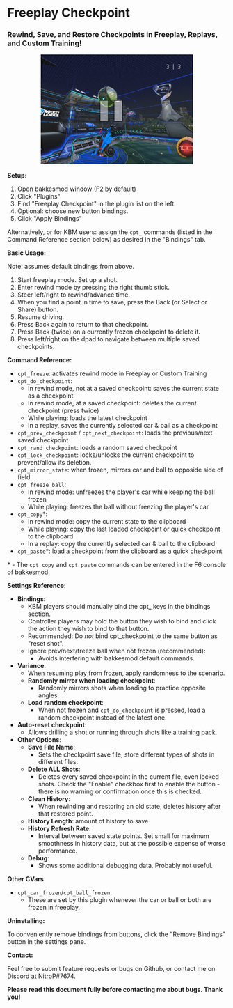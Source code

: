 # Freeplay Checkpoint
### Rewind, Save, and Restore Checkpoints in Freeplay, Replays, and Custom Training!
<p align="center"><img src="banner.png" width="350"></p>

**Setup:**

1. Open bakkesmod window (F2 by default)
2. Click "Plugins"
3. Find "Freeplay Checkpoint" in the plugin list on the left.
4. Optional: choose new button bindings.
5. Click "Apply Bindings"

Alternatively, or for KBM users: assign the `cpt_` commands (listed in the Command
Reference section below) as desired in the "Bindings" tab.

**Basic Usage:**

Note: assumes default bindings from above.

1. Start freeplay mode.  Set up a shot.
2. Enter rewind mode by pressing the right thumb stick.
3. Steer left/right to rewind/advance time.
4. When you find a point in time to save, press the Back (or Select or Share) button.
5. Resume driving.
6. Press Back again to return to that checkpoint.
7. Press Back (twice) on a currently frozen checkpoint to delete it.
8. Press left/right on the dpad to navigate between multiple saved checkpoints.

**Command Reference:**

- `cpt_freeze`: activates rewind mode in Freeplay or Custom Training
- `cpt_do_checkpoint`:
  - In rewind mode, not at a saved checkpoint: saves the current state as a checkpoint
  - In rewind mode, at a saved checkpoint: deletes the current checkpoint (press twice)
  - While playing: loads the latest checkpoint
  - In a replay, saves the currently selected car & ball as a checkpoint
- `cpt_prev_checkpoint` / `cpt_next_checkpoint`: loads the previous/next saved checkpoint
- `cpt_rand_checkpoint`: loads a random saved checkpoint
- `cpt_lock_checkpoint`: locks/unlocks the current checkpoint to prevent/allow its deletion.
- `cpt_mirror_state`: when frozen, mirrors car and ball to opposide side of field.
- `cpt_freeze_ball`:
  - In rewind mode: unfreezes the player's car while keeping the ball frozen
  - While playing: freezes the ball without freezing the player's car
- `cpt_copy`\*:
  - In rewind mode: copy the current state to the clipboard
  - While playing: copy the last loaded checkpoint or quick checkpoint to the clipboard
  - In a replay: copy the currently selected car & ball to the clipboard
- `cpt_paste`\*: load a checkpoint from the clipboard as a quick checkpoint

\* - The `cpt_copy` and `cpt_paste` commands can be entered in the F6 console of bakkesmod.

**Settings Reference:**

- **Bindings**:
  - KBM players should manually bind the cpt_ keys in the bindings section.
  - Controller players may hold the button they wish to bind and click the action they
    wish to bind to that button.
  - Recommended: Do *not* bind cpt_checkpoint to the same button as "reset shot".
  - Ignore prev/next/freeze ball when not frozen (recommended):
    - Avoids interfering with bakkesmod default commands.
- **Variance**:
  - When resuming play from frozen, apply randomness to the scenario.
  - **Randomly mirror when loading checkpoint**:
    - Randomly mirrors shots when loading to practice opposite angles.
  - **Load random checkpoint**:
    - When not frozen and `cpt_do_checkpoint` is pressed, load a random checkpoint instead
      of the latest one.
- **Auto-reset checkpoint**:
  - Allows drilling a shot or running through shots like a training pack.
- **Other Options**:
  - **Save File Name**:
    - Sets the checkpoint save file; store different types of shots in different files.
  - **Delete ALL Shots**:
    - Deletes every saved checkpoint in the current file, even locked shots.  Check the
      "Enable" checkbox first to enable the button - there is no warning or confirmation
      once this is checked.
  - **Clean History**:
    - When rewinding and restoring an old state, deletes history after that restored point.
  - **History Length**: amount of history to save
  - **History Refresh Rate**:
    - Interval between saved state points.  Set small for maximum smoothness in history data,
      but at the possible expense of worse performance.
  - **Debug**:
    - Shows some additional debugging data.  Probably not useful.
    
**Other CVars**
- `cpt_car_frozen`/`cpt_ball_frozen`:
  - These are set by this plugin whenever the car or ball or both are frozen in freeplay.

**Uninstalling:**

To conveniently remove bindings from buttons, click the "Remove Bindings" button
in the settings pane.

**Contact:**

Feel free to submit feature requests or bugs on Github, or contact me on Discord at NitroP#7674.

**Please read this document fully before contacting me about bugs.  Thank you!**
